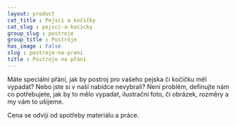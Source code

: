 ```yaml
---
layout: product
cat_title : Pejsci a kočičky
cat_slug : pejsci-a-kocicky
group_slug : postroje
group_title : Postroje
has_image : False
slug : postroje-na-prani
title : Postroje na přání
---
```


Máte speciální přání, jak by postroj pro vašeho pejska či kočičku měl vypadat? Nebo jste si v naší nabídce nevybrali? Není problém, definujte nám co potřebujete, jak by to mělo vypadat, ilustrační foto, či obrázek, rozměry a my vám to ušijeme.

Cena se odvíjí od spotřeby materiálu a práce.

